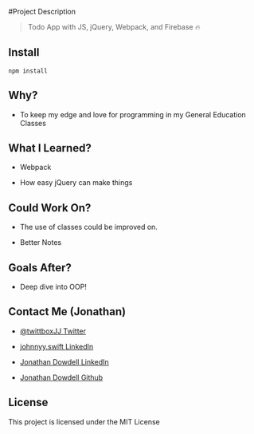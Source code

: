 #Project Description

> Todo App with JS, jQuery, Webpack, and Firebase 🔥

## Install

`npm install`

## Why?

* To keep my edge and love for programming in my General Education Classes

## What I Learned?

* Webpack

* How easy jQuery can make things

## Could Work On?

* The use of classes could be improved on.

* Better Notes

## Goals After?

* Deep dive into OOP!

## Contact Me (Jonathan)

* [@twittboxJJ Twitter](https://twitter.com/twittboxJJ)

* [johnnyy.swift LinkedIn](https://www.instagram.com/johnnyy.swift/)

* [Jonathan Dowdell LinkedIn](https://www.linkedin.com/in/jonathan-dowdell-09719a180/)

* [Jonathan Dowdell Github](https://github.com/JonathanDowdell)

## License

This project is licensed under the MIT License

